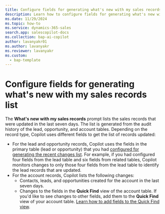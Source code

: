 ```yaml
---
title: Configure fields for generating what's new with my sales records list
description: Learn how to configure fields for generating what's new with my sales records list in Copilot for leads, opportunities, and accounts.
ms.date: 11/29/2024
ms.topic: how-to
ms.service: dynamics-365-sales
search.app: salescopilot-docs
ms.collection: bap-ai-copilot
author: lavanyakr01
ms.author: lavanyakr
ms.reviewer: lavanyakr
ms.custom:
  - bap-template
---
```


# Configure fields for generating what's new with my sales records list

The **What's new with my sales records** prompt lists the sales records that were updated in the last seven days. The list is generated from the audit history of the lead, opportunity, and account tables. Depending on the record type, Copilot uses different fields to get the list of records updated:  

- For the lead and opportunity records, Copilot uses the fields in the primary table (lead or opportunity) that you had [configured for generating the recent changes list](copilot-configure-summary-fields.md). For example, if you had configured four fields from the lead table and six fields from related tables, Copilot monitors changes to only those four fields from the lead table to identify the lead records that are updated.  
- For the account records, Copilot lists the following changes:  
  - Contacts, leads, and opportunities created for the account in the last seven days.  
  - Changes to the fields in the **Quick Find** view of the account table. If you'd like to see changes to other fields, add them to the **Quick Find** view of your account table. [Learn how to add fields to the Quick Find view](/power-apps/maker/model-driven-apps/create-edit-views#how-to-access-the-view-editor-to-create-or-edit-views).